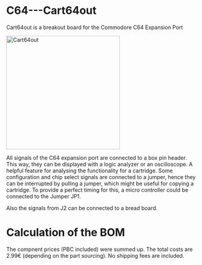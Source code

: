 # C64---Cart64out
Cart64out is a breakout board for the Commodore C64 Expansion Port 

<img src="https://github.com/svenpetersen1965/C64---Cart64out/blob/master/Rev.%200/pictures/0512_-_Cart64out.JPG" width="300" alt="Cart64out">

All signals of the C64 expansion port are connected to a box pin header. This way, they can be displayed 
with a logic analyzer or an oscilloscope. A helpful feature for analysing the functionality for a cartridge.
Some configuration and chip select signals are connected to a jumper, hence they can be interrupted by pulling 
a jumper, which might be useful for copying a cartridge. To provide a perfect timing for this, a micro controller 
could be connected to the Jumper JP1.

Also the signals from J2 can be connected to a bread board.

# Calculation of the BOM
The compnent prices (PBC included) were summed up. The total costs are 2.99€ (depending on the part sourcing). No shipping fees are included.
